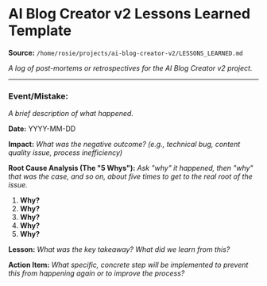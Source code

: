 # AI Blog Creator v2 Lessons Learned Template

**Source:** `/home/rosie/projects/ai-blog-creator-v2/LESSONS_LEARNED.md`

*A log of post-mortems or retrospectives for the AI Blog Creator v2 project.* 

---

### Event/Mistake:
*A brief description of what happened.*

**Date:** YYYY-MM-DD

**Impact:**
*What was the negative outcome? (e.g., technical bug, content quality issue, process inefficiency)*

**Root Cause Analysis (The "5 Whys"):**
*Ask "why" it happened, then "why" that was the case, and so on, about five times to get to the real root of the issue.*

1.  **Why?** 
2.  **Why?** 
3.  **Why?** 
4.  **Why?** 
5.  **Why?** 

**Lesson:**
*What was the key takeaway? What did we learn from this?*

**Action Item:**
*What specific, concrete step will be implemented to prevent this from happening again or to improve the process?*

